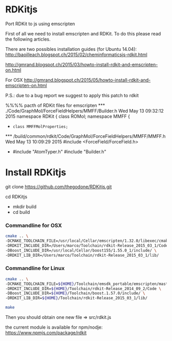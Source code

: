 RDKitjs
=======
Port RDKit to js using emscripten

First of all we need to install emscripten and RDKit. To do this please read the following articles.

There are two possibles installation guides (for Ubuntu 14.04):  
http://baoilleach.blogspot.ch/2015/02/cheminformaticsjs-rdkit.html  

http://gmrand.blogspot.ch/2015/03/howto-install-rdkit-and-emscripten-on.html  

For OSX
http://gmrand.blogspot.ch/2015/05/howto-install-rdkit-and-emscripten-on.html

P.S.: due to a bug report we suggest to apply this patch to rdkit

%%%% pacth of RDKit files for emscripten
*** ./Code/GraphMol/ForceFieldHelpers/MMFF/Builder.h       Wed May 13 09:32:12 2015
  namespace RDKit {
    class ROMol;
    namespace MMFF {
+     class MMFFMolProperties;
  
*** /build/common/rdkit/Code/GraphMol/ForceFieldHelpers/MMFF/MMFF.h        Wed May 13 10:09:29 2015
  #include <ForceField/ForceField.h>
+ #include "AtomTyper.h"
  #include "Builder.h"

  
Install RDKitjs
==================

git clone https://github.com/thegodone/RDKitjs.git

cd RDKitjs

* mkdir build
* cd build

### Commandline for OSX

```bash
cmake .. \
-DCMAKE_TOOLCHAIN_FILE=/usr/local/Cellar/emscripten/1.32.0/libexec/cmake/Modules/Platform/Emscripten.cmake  \
-DRDKIT_INCLUDE_DIR=/Users/marco/Toolchain/rdkit-Release_2015_03_1/Code/ \
-DBoost_INCLUDE_DIR=/usr/local/Cellar/boost155/1.55.0_1/include/ \
-DRDKIT_LIB_DIR=/Users/marco/Toolchain/rdkit-Release_2015_03_1/lib/
```

### Commandline for Linux

```bash
cmake .. \
-DCMAKE_TOOLCHAIN_FILE=${HOME}/Toolchain/emsdk_portable/emscripten/master/cmake/Modules/Platform/Emscripten.cmake \
-DRDKIT_INCLUDE_DIR=${HOME}/Toolchain/rdkit-Release_2014_09_2/Code \
-DBoost_INCLUDE_DIR=${HOME}/Toolchain/boost.1.57.0/include/ \
-DRDKIT_LIB_DIR=${HOME}/Toolchain/rdkit-Release_2015_03_1/lib/

make
```


Then you should obtain one new file => src/rdkit.js 

the current module is available for npm/nodje:
https://www.npmjs.com/package/rdkit


